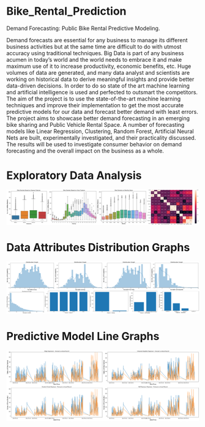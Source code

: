 # Bike_Rental_Prediction

Demand Forecasting: Public Bike Rental Predictive Modeling.

Demand forecasts are essential for any business to manage its different business
activities but at the same time are difficult to do with utmost accuracy using traditional
techniques. Big Data is part of any business acumen in today’s world and the world needs
to embrace it and make maximum use of it to increase productivity, economic benefits, etc.
Huge volumes of data are generated, and many data analyst and scientists are working on
historical data to derive meaningful insights and provide better data-driven decisions. In
order to do so state of the art machine learning and artificial intelligence is used and
perfected to outsmart the competitors. The aim of the project is to use the state-of-the-art
machine learning techniques and improve their implementation to get the most accurate
predictive models for our data and forecast better demand with least errors. The project
aims to showcase better demand forecasting in an emerging bike sharing and Public
Vehicle Rental Space. A number of forecasting models like Linear Regression, Clustering,
Random Forest, Artificial Neural Nets are built, experimentally investigated, and their
practicality discussed. The results will be used to investigate consumer behavior on demand
forecasting and the overall impact on the business as a whole.

# Exploratory Data Analysis

![alt-text](img/eda.png)

# Data Attributes Distribution Graphs

![alt-text](img/distribution.png)

# Predictive Model Line Graphs

![alt-text](img/result.png)
